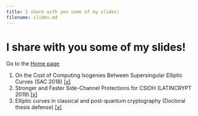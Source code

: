 ```yaml
---
title: I share with you some of my slides!
filename: slides.md
--- 
```


# I share with you some of my slides!

Go to the [Home page](index.md)

1. On the Cost of Computing Isogenies Between Supersingular Elliptic Curves (SAC 2018) [[x]](pdfs/SAC18.pdf)
2. Stronger and Faster Side-Channel Protections for CSIDH (LATINCRYPT 2019) [[x]](pdfs/LATINCRYPT19.pdf)
3. Elliptic curves in classical and post-quantum cryptography (Doctoral thesis defense) [[x]](pdfs/PhD-defense.pdf)

